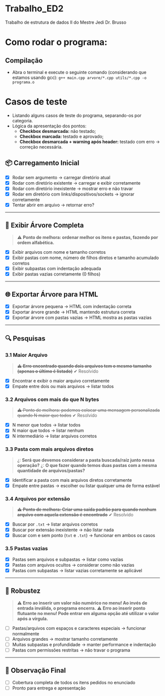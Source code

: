# Trabalho_ED2
Trabalho de estrutura de dados II do Mestre Jedi Dr. Brusso

# Como rodar o programa:
## Compilação
- Abra o terminal e execute o seguinte comando (considerando que estamos usando gcc):
`
 g++ main.cpp arvore/*.cpp utils/*.cpp -o programa.o
`

# Casos de teste
- Listando alguns casos de teste do programa, separando-os por categoria.
- Lógica da apresentação dos pontos:
    - **Checkbox desmarcada:** não testado;
    - **Checkbox marcada:** testado e aprovado;
    - **Checkbox desmarcada + warning após header:** testado com erro -> correção necessária.

## 📦 Carregamento Inicial

- [x] Rodar sem argumento → carregar diretório atual
- [x] Rodar com diretório existente → carregar e exibir corretamente
- [x] Rodar com diretório inexistente → mostrar erro e não travar
- [x] Rodar em diretório com links/dispositivos/sockets → ignorar corretamente
- [x] Tentar abrir em arquivo -> retornar erro?

---

## 🌳 Exibir Árvore Completa
> :warning: **Ponto de melhora: ordenar melhor os itens e pastas, fazendo por ordem alfabética.**

- [x] Exibir arquivos com nome e tamanho corretos
- [x] Exibir pastas com nome, número de filhos diretos e tamanho acumulado corretos
- [x] Exibir subpastas com indentação adequada
- [x] Exibir pastas vazias corretamente (0 filhos)

---

## 🌐 Exportar Árvore para HTML

- [x] Exportar árvore pequena → HTML com indentação correta
- [x] Exportar árvore grande → HTML mantendo estrutura correta
- [x] Exportar árvore com pastas vazias → HTML mostra as pastas vazias

---

## 🔍 Pesquisas

### 3.1 Maior Arquivo
> ~~:warning: **Erro encontrado quando dois arquivos tem o mesmo tamanho (apenas o último é listado)**~~
> ✔ Resolvido

- [x] Encontrar e exibir o maior arquivo corretamente
- [x] Empate entre dois ou mais arquivos → listar todos

### 3.2 Arquivos com mais do que N bytes
> ~~:warning: Ponto de melhora: podemos colocar uma mensagem personalizada quando N maior que todos~~
> ✔ Resolvido

- [x] N menor que todos → listar todos
- [x] N maior que todos → listar nenhum
- [x] N intermediário → listar arquivos corretos

### 3.3 Pasta com mais arquivos diretos
> ¿: **Será que devemos considerar a pasta buscada/raíz junto nessa operação?**
> ¿: **O que fazer quando temos duas pastas com a mesma quantidade de arquivos/pastas?**

- [x] Identificar a pasta com mais arquivos diretos corretamente
- [x] Empate entre pastas → escolher ou listar qualquer uma de forma estável

### 3.4 Arquivos por extensão
> ~~:warning: **Ponto de melhora: Criar uma saída padrão para quando nenhum arquivo com aquela extensão é encontrado**~~
> ✔ Resolvido
- [x] Buscar por `.txt` → listar arquivos corretos
- [x] Buscar por extensão inexistente → não listar nada
- [x] Buscar com e sem ponto (`txt` e `.txt`) → funcionar em ambos os casos

### 3.5 Pastas vazias

- [x] Pastas sem arquivos e subpastas → listar como vazias
- [x] Pastas com arquivos ocultos → considerar como não vazias
- [x] Pastas com subpastas → listar vazias corretamente se aplicável

---

## 🚨 Robustez
> ⚠️ **Erro ao inserir um valor não numérico no menu! Ao invés de entrada inválida, o programa encerra.**
>:warning: **Erro ao inserir ponto flutuante no menu! Pode entrar em alguma opção até utilizar o valor após a vírgula.**
- [ ] Pastas/arquivos com espaços e caracteres especiais → funcionar normalmente
- [ ] Arquivos grandes → mostrar tamanho corretamente
- [ ] Muitas subpastas e profundidade → manter performance e indentação
- [ ] Pastas com permissões restritas → não travar o programa

---

## 📌 Observação Final

- [ ] Cobertura completa de todos os itens pedidos no enunciado
- [ ] Pronto para entrega e apresentação
